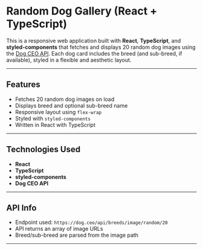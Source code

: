 #  Random Dog Gallery (React + TypeScript)

This is a responsive web application built with **React**, **TypeScript**, and **styled-components** that fetches and displays 20 random dog images using the [Dog CEO API](https://dog.ceo/dog-api/). Each dog card includes the breed (and sub-breed, if available), styled in a flexible and aesthetic layout.

---

## Features

- Fetches 20 random dog images on load
- Displays breed and optional sub-breed name
- Responsive layout using `flex-wrap`
- Styled with `styled-components`
- Written in React with TypeScript

---

## Technologies Used

- **React**
- **TypeScript**
- **styled-components**
- **Dog CEO API**

---

##  API Info

- Endpoint used: `https://dog.ceo/api/breeds/image/random/20`
- API returns an array of image URLs
- Breed/sub-breed are parsed from the image path

---
